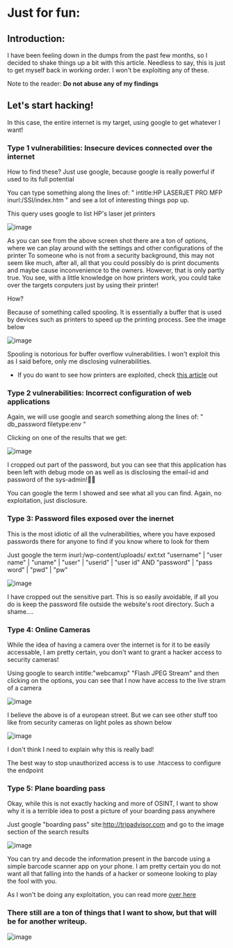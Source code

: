 # Just for fun:

## Introduction:

I have been feeling down in the dumps from the past few months, so I decided to shake things up a bit with this article. Needless to say, this is just to get myself back in working order. I won't be exploiting any of these.

Note to the reader: <b>Do not abuse any of my findings</b>

## Let's start hacking!

In this case, the entire internet is my target, using google to get whatever I want!

### Type 1 vulnerabilities: Insecure devices connected over the internet

How to find these? Just use google, because google is really powerful if used to its full potential

You can type something along the lines of: 	" intitle:HP LASERJET PRO MFP inurl:/SSI/index.htm  " and see a lot of interesting things pop up. 

This query uses google to list HP's laser jet printers

![image](https://user-images.githubusercontent.com/52862591/143561247-d1844def-a991-4ef2-a46f-133edec09058.png)

As you can see from the above screen shot there are a ton of options, where we can play around with the settings and other configurations of the printer
To someone who is not from a security background, this may not seem like much, after all, all that you could possibly do is print documents and maybe cause inconvenience to the owners. However, that is only partly true. You see, with a little knowledge on how printers work, you could take over the targets conputers just by using their printer! 

How? 

Because of something called spooling. It is essentially a buffer that is used by devices such as printers to speed up the printing process. See the image below

![image](https://user-images.githubusercontent.com/52862591/143562556-b2145135-fa50-4b9a-bba4-b42aea1c34da.png)

Spooling is notorious for buffer overflow vulnerabilities. I won't exploit this as I said before, only me disclosing vulnerabilities.

* If you do want to see how printers are exploited, check <a href="https://www.trendmicro.com/vinfo/in/threat-encyclopedia/vulnerability/164/buffer-overflow-in-print-spooler-vulnerability">this article</a> out

### Type 2 vulnerabilities: Incorrect configuration of web applications

Again, we will use google and search something along the lines of: " db_password filetype:env "

Clicking on one of the results that we get:

![image](https://user-images.githubusercontent.com/52862591/143563594-870717d1-421e-4a8c-8d53-646a0c5fd277.png)

I cropped out part of the password, but you can see that this application has been left with debug mode on as well as is disclosing the email-id and password of the sys-admin!🤦‍♂️

You can google the term I showed and see what all you can find. Again, no exploitation, just disclosure.

### Type 3: Password files exposed over the inernet

This is the most idiotic of all the vulnerabilities, where you have exposed passwords there for anyone to find if you know where to look for them

Just google the term  inurl:/wp-content/uploads/ ext:txt "username" | "user name" | "uname" | "user" | "userid" | "user id" AND "password" | "pass word" | "pwd" | "pw" 

![image](https://user-images.githubusercontent.com/52862591/143564935-8137f0a0-a3f1-43b4-bee7-c08ca53354cc.png)

I have cropped out the sensitive part. This is so easily avoidable, if all you do is keep the password file outside the website's root directory. Such a shame....

### Type 4: Online Cameras

While the idea of having a camera over the internet is for it to be easily accessable, I am pretty certain, you don't want to grant a hacker access to security cameras!

Using google to search         intitle:"webcamxp" "Flash JPEG Stream"      and then clicking on the options, you can see that I now have access to the live stram of a camera

![image](https://user-images.githubusercontent.com/52862591/143568593-40f17143-59dd-464f-8285-7df644c78141.png)

I believe the above is of a european street. But we can see other stuff too like from security cameras on light poles as shown below

![image](https://user-images.githubusercontent.com/52862591/143569179-75df857e-d387-4b55-8ec3-7beb541f6836.png)

I don't think I need to explain why this is really bad!

The best way to stop unauthorized access is to use .htaccess to configure the endpoint


### Type 5: Plane boarding pass

Okay, while this is not exactly hacking and more of OSINT, I want to show why it is a terrible idea to post a picture of your boarding pass anywhere

Just google    "boarding pass" site:http://tripadvisor.com       and go to the image section of the search results

![image](https://user-images.githubusercontent.com/52862591/143566381-b3485317-e8ad-4dff-9b47-ac2c73adcb38.png)

You can try and decode the information present in the barcode using a simple barcode scanner app on your phone. I am pretty certain you do not want all that falling into the hands of a hacker or someone looking to play the fool with you.

As I won't be doing any exploitation, you can read more <a href="https://krebsonsecurity.com/2015/10/whats-in-a-boarding-pass-barcode-a-lot/">over here</a>




### There still are a ton of things that I want to show, but that will be for another writeup.

![image](https://user-images.githubusercontent.com/52862591/148654204-e7f4cbfc-a780-4213-ae70-fd0e75539106.png)

